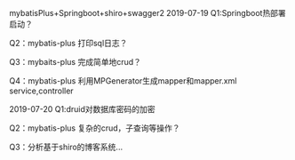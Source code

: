 mybatisPlus+Springboot+shiro+swagger2
2019-07-19
Q1:Springboot热部署启动？

Q2：mybatis-plus 打印sql日志？

Q3：mybaits-plus 完成简单地crud？

Q4：mybatis-plus 利用MPGenerator生成mapper和mapper.xml service,controller

2019-07-20
Q1:druid对数据库密码的加密

Q2：mybatis-plus 复杂的crud，子查询等操作？

Q3：分析基于shiro的博客系统...
